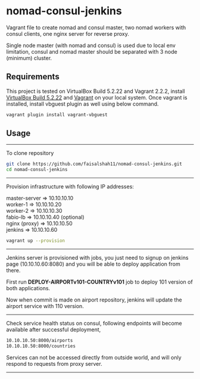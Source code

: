 # nomad-consul-jenkins

Vagrant file to create nomad and consul master, two nomad workers with consul clients, one nginx server for reverse proxy.

Single node master (with nomad and consul) is used due to local env limitation, consul and nomad master should be separated with 3 node (minimum) cluster.

## Requirements

This project is tested on VirtualBox Build 5.2.22 and Vagrant 2.2.2, install [VirtualBox Build 5.2.22](https://www.virtualbox.org/wiki/Download_Old_Builds_5_2) and [Vagrant](https://www.vagrantup.com/downloads.html)  on your local system. Once vagrant is installed, install vbguest plugin as well using below command.

```bash
vagrant plugin install vagrant-vbguest
```

## Usage

---

To clone repository

```bash
git clone https://github.com/faisalshah11/nomad-consul-jenkins.git
cd nomad-consul-jenkins
```

---

Provision infrastructure with following IP addresses:

master-server   => 10.10.10.10\
worker-1        => 10.10.10.20\
worker-2        => 10.10.10.30\
fabio-lb        => 10.10.10.40 (optional)\
nginx (proxy)   => 10.10.10.50\
jenkins         => 10.10.10.60

```bash
vagrant up --provision 
```
---

Jenkins server is provisioned with jobs, you just need to signup on jenkins page (10.10.10.60:8080) and you will be able to deploy application from there.

First run **DEPLOY-AIRPORTv101-COUNTRYv101** job to deploy 101 version of both applications.

Now when commit is made on airport repository, jenkins will update the airport service with 110 version.

---

Check service health status on consul, following endpoints will become available after successful deployment,

```bash
10.10.10.50:8000/airports
10.10.10.50:8000/countries
```

Services can not be accessed directly from outside world, and will only respond to requests from proxy server.

---
